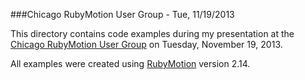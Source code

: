 ###Chicago RubyMotion User Group - Tue, 11/19/2013

This directory contains code examples during my presentation at the [Chicago RubyMotion User Group](http://www.meetup.com/Chicago-RubyMotion/events/143412442/) on Tuesday, November 19, 2013.

All examples were created using [RubyMotion](http://rubymotion.com) version 2.14.

